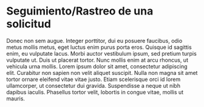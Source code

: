 # Seguimiento/Rastreo de una solicitud

Donec non sem augue. Integer porttitor, dui eu posuere faucibus, odio metus mollis metus, eget luctus enim purus porta eros. Quisque id sagittis enim, eu vulputate lacus. Morbi auctor vestibulum ipsum, sed pretium turpis vulputate ut. Duis ut placerat tortor. Nunc mollis enim at arcu rhoncus, ut vehicula urna mollis. Lorem ipsum dolor sit amet, consectetur adipiscing elit. Curabitur non sapien non velit aliquet suscipit. Nulla non magna sit amet tortor ornare eleifend vitae vitae justo. Etiam scelerisque orci id lorem ullamcorper, ut consectetur dui gravida. Suspendisse a neque ut nibh dapibus iaculis. Phasellus tortor velit, lobortis in congue vitae, mollis ut mauris.
